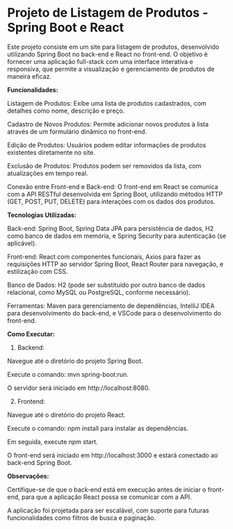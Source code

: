 # Projeto de Listagem de Produtos - Spring Boot e React

Este projeto consiste em um site para listagem de produtos, desenvolvido utilizando Spring Boot no back-end e React no front-end. O objetivo é fornecer uma aplicação full-stack com uma interface interativa e responsiva, que permite a visualização e gerenciamento de produtos de maneira eficaz.

**Funcionalidades:**

Listagem de Produtos: Exibe uma lista de produtos cadastrados, com detalhes como nome, descrição e preço.

Cadastro de Novos Produtos: Permite adicionar novos produtos à lista através de um formulário dinâmico no front-end.

Edição de Produtos: Usuários podem editar informações de produtos existentes diretamente no site.

Exclusão de Produtos: Produtos podem ser removidos da lista, com atualizações em tempo real.

Conexão entre Front-end e Back-end: O front-end em React se comunica com a API RESTful desenvolvida em Spring Boot, utilizando métodos HTTP (GET, POST, PUT, DELETE) para interações com os dados dos produtos.


**Tecnologias Utilizadas:**

Back-end: Spring Boot, Spring Data JPA para persistência de dados, H2 como banco de dados em memória, e Spring Security para autenticação (se aplicável).

Front-end: React com componentes funcionais, Axios para fazer as requisições HTTP ao servidor Spring Boot, React Router para navegação, e estilização com CSS.

Banco de Dados: H2 (pode ser substituído por outro banco de dados relacional, como MySQL ou PostgreSQL, conforme necessário).

Ferramentas: Maven para gerenciamento de dependências, IntelliJ IDEA para desenvolvimento do back-end, e VSCode para o desenvolvimento do front-end.


**Como Executar:**

1. Backend:

Navegue até o diretório do projeto Spring Boot.

Execute o comando: mvn spring-boot:run.

O servidor será iniciado em http://localhost:8080.



2. Frontend:

Navegue até o diretório do projeto React.

Execute o comando: npm install para instalar as dependências.

Em seguida, execute npm start.

O front-end será iniciado em http://localhost:3000 e estará conectado ao back-end Spring Boot.




**Observações:**

Certifique-se de que o back-end está em execução antes de iniciar o front-end, para que a aplicação React possa se comunicar com a API.

A aplicação foi projetada para ser escalável, com suporte para futuras funcionalidades como filtros de busca e paginação.
